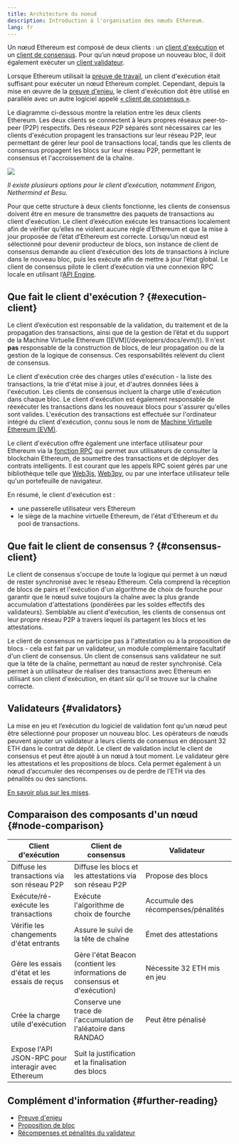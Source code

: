 ```yaml
---
title: Architecture du noeud
description: Introduction à l'organisation des nœuds Ethereum.
lang: fr
---
```


Un nœud Ethereum est composé de deux clients : un [client d'exécution](/developers/docs/nodes-and-clients/#execution-clients) et un [client de consensus](/developers/docs/nodes-and-clients/#consensus-clients). Pour qu’un nœud propose un nouveau bloc, il doit également exécuter un [client validateur](#validators).

Lorsque Ethereum utilisait la [preuve de travail](/developers/docs/consensus-mechanisms/pow/), un client d'exécution était suffisant pour exécuter un nœud Ethereum complet. Cependant, depuis la mise en œuvre de la [preuve d'enjeu](/developers/docs/consensus-mechanisms/pow/), le client d'exécution doit être utilisé en parallèle avec un autre logiciel appelé [« client de consensus »](/developers/docs/nodes-and-clients/#consensus-clients).

Le diagramme ci-dessous montre la relation entre les deux clients Ethereum. Les deux clients se connectent à leurs propres réseaux peer-to-peer (P2P) respectifs. Des réseaux P2P séparés sont nécessaires car les clients d'exécution propagent les transactions sur leur réseau P2P, leur permettant de gérer leur pool de transactions local, tandis que les clients de consensus propagent les blocs sur leur réseau P2P, permettant le consensus et l'accroissement de la chaîne.

![](node-architecture-text-background.png)

_Il existe plusieurs options pour le client d’exécution, notamment Erigon, Nethermind et Besu_.

Pour que cette structure à deux clients fonctionne, les clients de consensus doivent être en mesure de transmettre des paquets de transactions au client d'exécution. Le client d’exécution exécute les transactions localement afin de vérifier qu’elles ne violent aucune règle d’Ethereum et que la mise à jour proposée de l’état d’Ethereum est correcte. Lorsqu’un nœud est sélectionné pour devenir producteur de blocs, son instance de client de consensus demande au client d’exécution des lots de transactions à inclure dans le nouveau bloc, puis les exécute afin de mettre à jour l’état global. Le client de consensus pilote le client d’exécution via une connexion RPC locale en utilisant l’[API Engine](https://github.com/ethereum/execution-apis/blob/main/src/engine/common.md).

## Que fait le client d'exécution ? {#execution-client}

Le client d’exécution est responsable de la validation, du traitement et de la propagation des transactions, ainsi que de la gestion de l’état et du support de la Machine Virtuelle Ethereum ([EVM\](/developers/docs/evm/)). Il n'est **pas** responsable de la construction de blocs, de leur propagation ou de la gestion de la logique de consensus. Ces responsabilités relèvent du client de consensus.

Le client d'exécution crée des charges utiles d'exécution - la liste des transactions, la trie d'état mise à jour, et d'autres données liées à l'exécution. Les clients de consensus incluent la charge utile d'exécution dans chaque bloc. Le client d'exécution est également responsable de réexécuter les transactions dans les nouveaux blocs pour s'assurer qu'elles sont valides. L'exécution des transactions est effectuée sur l'ordinateur intégré du client d'exécution, connu sous le nom de [Machine Virtuelle Ethereum (EVM)](/developers/docs/evm).

Le client d'exécution offre également une interface utilisateur pour Ethereum via la [fonction RPC](/developers/docs/apis/json-rpc) qui permet aux utilisateurs de consulter la blockchain Ethereum, de soumettre des transactions et de déployer des contrats intelligents. Il est courant que les appels RPC soient gérés par une bibliothèque telle que [Web3js](https://docs.web3js.org/), [Web3py](https://web3py.readthedocs.io/en/v5/), ou par une interface utilisateur telle qu'un portefeuille de navigateur.

En résumé, le client d'exécution est :

- une passerelle utilisateur vers Ethereum
- le siège de la machine virtuelle Ethereum, de l'état d'Ethereum et du pool de transactions.

## Que fait le client de consensus ? {#consensus-client}

Le client de consensus s'occupe de toute la logique qui permet à un nœud de rester synchronisé avec le réseau Ethereum. Cela comprend la réception de blocs de pairs et l'exécution d'un algorithme de choix de fourche pour garantir que le nœud suive toujours la chaîne avec la plus grande accumulation d'attestations (pondérées par les soldes effectifs des validateurs). Semblable au client d'exécution, les clients de consensus ont leur propre réseau P2P à travers lequel ils partagent les blocs et les attestations.

Le client de consensus ne participe pas à l'attestation ou à la proposition de blocs - cela est fait par un validateur, un module complémentaire facultatif d'un client de consensus. Un client de consensus sans validateur ne suit que la tête de la chaîne, permettant au nœud de rester synchronisé. Cela permet à un utilisateur de réaliser des transactions avec Ethereum en utilisant son client d'exécution, en étant sûr qu'il se trouve sur la chaîne correcte.

## Validateurs {#validators}

La mise en jeu et l’exécution du logiciel de validation font qu'un nœud peut être sélectionné pour proposer un nouveau bloc. Les opérateurs de nœuds peuvent ajouter un validateur à leurs clients de consensus en déposant 32 ETH dans le contrat de dépôt. Le client de validation inclut le client de consensus et peut être ajouté à un nœud à tout moment. Le validateur gère les attestations et les propositions de blocs. Cela permet également à un nœud d’accumuler des récompenses ou de perdre de l’ETH via des pénalités ou des sanctions.

[En savoir plus sur les mises](/staking/).

## Comparaison des composants d'un nœud {#node-comparison}

| Client d'exécution                                 | Client de consensus                                                        | Validateur                         |
| -------------------------------------------------- | -------------------------------------------------------------------------- | ---------------------------------- |
| Diffuse les transactions via son réseau P2P        | Diffuse les blocs et les attestations via son réseau P2P                   | Propose des blocs                  |
| Exécute/ré-exécute les transactions                | Exécute l'algorithme de choix de fourche                                   | Accumule des récompenses/pénalités |
| Vérifie les changements d'état entrants            | Assure le suivi de la tête de chaîne                                       | Émet des attestations              |
| Gère les essais d'état et les essais de reçus      | Gère l'état Beacon (contient les informations de consensus et d'exécution) | Nécessite 32 ETH mis en jeu        |
| Crée la charge utile d'exécution                   | Conserve une trace de l'accumulation de l'aléatoire dans RANDAO            | Peut être pénalisé                 |
| Expose l'API JSON-RPC pour interagir avec Ethereum | Suit la justification et la finalisation des blocs                         |                                    |

## Complément d'information {#further-reading}

- [Preuve d'enjeu](/developers/docs/consensus-mechanisms/pos)
- [Proposition de bloc](/developers/docs/consensus-mechanisms/pos/block-proposal)
- [Récompenses et pénalités du validateur](/developers/docs/consensus-mechanisms/pos/rewards-and-penalties)

